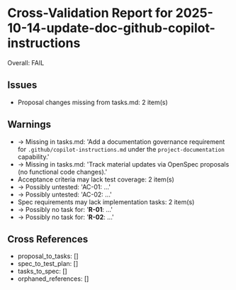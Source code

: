 # Cross-Validation Report for 2025-10-14-update-doc-github-copilot-instructions

Overall: FAIL


## Issues

- Proposal changes missing from tasks.md: 2 item(s)

## Warnings

-   → Missing in tasks.md: 'Add a documentation governance requirement for `.github/copilot-instructions.md` under the `project-documentation` capability.'
-   → Missing in tasks.md: 'Track material updates via OpenSpec proposals (no functional code changes).'
- Acceptance criteria may lack test coverage: 2 item(s)
-   → Possibly untested: 'AC-01: ...'
-   → Possibly untested: 'AC-02: ...'
- Spec requirements may lack implementation tasks: 2 item(s)
-   → Possibly no task for: '**R-01**: ...'
-   → Possibly no task for: '**R-02**: ...'

## Cross References

- proposal_to_tasks: []
- spec_to_test_plan: []
- tasks_to_spec: []
- orphaned_references: []
